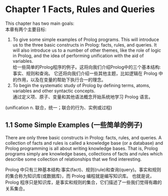 # Chapter 1 Facts, Rules and Queries

This chapter has two main goals:<br>
本章有两个主要目标:

1. To give some simple examples of Prolog programs.
  This will introduce us to the three basic constructs in Prolog: facts, rules, and queries.
  It will also introduce us to a number of other themes, like the role of logic in Prolog,
  and the idea of performing unification with the aid of variables.<br>
 给一些简单的Prolog程序的例子。这将向我们介绍Prolog中的三个基本结构:事实、规则和查询。
 它还将向我们介绍一些其他主题，比如逻辑在 Prolog 中的作用，以及在变量的帮助下执行合一的理念。
2. To begin the systematic study of Prolog by defining terms, atoms, variables and other syntactic concepts.<br>
 通过定义项、原子、变量和其他语法概念开始系统地学习 Prolog 语言。

(unification   n. 联合，统一；联合的行为、实例或过程)

## 1.1 Some Simple Examples (一些简单的例子)

There are only three basic constructs in Prolog: facts, rules, and queries. A collection of facts and rules is called a knowledge base (or a database) and Prolog programming is all about writing knowledge bases. That is, Prolog programs simply are knowledge bases, collections of facts and rules which describe some collection of relationships that we find interesting.

Prolog 中只有三种基本结构:事实(fact)、规则(rule)和查询(query)。事实和规则的集合称为知识库(或数据库)，而 Prolog 编程就是编写知识库。
也就是说，Prolog 程序只是知识库，是事实和规则的集合，它们描述了一些我们觉得有趣的关系集合。


